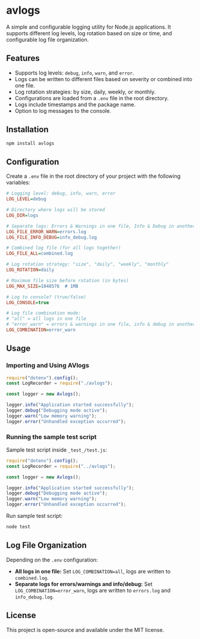 # avlogs

A simple and configurable logging utility for Node.js applications. It supports different log levels, log rotation based on size or time, and configurable log file organization.

## Features

- Supports log levels: `debug`, `info`, `warn`, and `error`.
- Logs can be written to different files based on severity or combined into one file.
- Log rotation strategies: by size, daily, weekly, or monthly.
- Configurations are loaded from a `.env` file in the root directory.
- Logs include timestamps and the package name.
- Option to log messages to the console.

## Installation

```sh
npm install avlogs
```

## Configuration

Create a `.env` file in the root directory of your project with the following variables:

```ini
# Logging level: debug, info, warn, error
LOG_LEVEL=debug

# Directory where logs will be stored
LOG_DIR=logs

# Separate logs: Errors & Warnings in one file, Info & Debug in another
LOG_FILE_ERROR_WARN=errors.log
LOG_FILE_INFO_DEBUG=info_debug.log

# Combined log file (for all logs together)
LOG_FILE_ALL=combined.log

# Log rotation strategy: "size", "daily", "weekly", "monthly"
LOG_ROTATION=daily

# Maximum file size before rotation (in bytes)
LOG_MAX_SIZE=1048576  # 1MB

# Log to console? (true/false)
LOG_CONSOLE=true

# Log file combination mode:
# "all" = all logs in one file
# "error_warn" = errors & warnings in one file, info & debug in another
LOG_COMBINATION=error_warn
```

## Usage

### Importing and Using AVlogs

```javascript
require("dotenv").config();
const LogRecorder = require("./avlogs");

const logger = new Avlogs();

logger.info("Application started successfully");
logger.debug("Debugging mode active");
logger.warn("Low memory warning");
logger.error("Unhandled exception occurred");
```

### Running the sample test script

Sample test script inside `_test_/test.js`:

```javascript
require("dotenv").config();
const LogRecorder = require("../avlogs");

const logger = new Avlogs();

logger.info("Application started successfully");
logger.debug("Debugging mode active");
logger.warn("Low memory warning");
logger.error("Unhandled exception occurred");
```

Run sample test script:

```sh
node test
```

## Log File Organization

Depending on the `.env` configuration:

- **All logs in one file:** Set `LOG_COMBINATION=all`, logs are written to `combined.log`.
- **Separate logs for errors/warnings and info/debug:** Set `LOG_COMBINATION=error_warn`, logs are written to `errors.log` and `info_debug.log`.

## License

This project is open-source and available under the MIT license.
